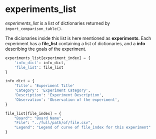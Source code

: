 
# experiments_list
*experiments_list* is a list of dictionaries returned by `import_comparison_table()`.

The dicionaries inside this list is here mentioned as **experiments**. Each experiment has a **file_list** containing a list of dictionaries, and a **info** describing the goals of the experiment. 

```python
experiments_list[experiment_index] = {
    'info_dict': info_dict,
    'file_list': file_list
}

info_dict = {
    'Title': 'Experiment Title'
    'Category': 'Experiment Category',
    'Description': 'Experiment Description',
    'Observation': 'Observation of the experiment',
}

file_list[file_index] = {
    "Board": "Board Name",
    "File": "../full/path/of/file.csv",
    "Legend": "Legend of curve of file_index for this experiment"
}
```
